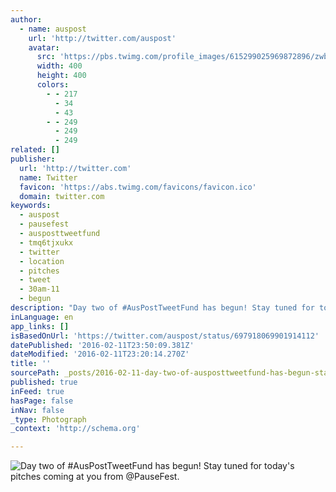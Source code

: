 ```yaml
---
author:
  - name: auspost
    url: 'http://twitter.com/auspost'
    avatar:
      src: 'https://pbs.twimg.com/profile_images/615299025969872896/zwbA9joU_400x400.png'
      width: 400
      height: 400
      colors:
        - - 217
          - 34
          - 43
        - - 249
          - 249
          - 249
related: []
publisher:
  url: 'http://twitter.com'
  name: Twitter
  favicon: 'https://abs.twimg.com/favicons/favicon.ico'
  domain: twitter.com
keywords:
  - auspost
  - pausefest
  - ausposttweetfund
  - tmq6tjxukx
  - twitter
  - location
  - pitches
  - tweet
  - 30am-11
  - begun
description: "Day two of #AusPostTweetFund has begun! Stay tuned for today's pitches coming at you from @PauseFest."
inLanguage: en
app_links: []
isBasedOnUrl: 'https://twitter.com/auspost/status/697918069901914112'
datePublished: '2016-02-11T23:50:09.381Z'
dateModified: '2016-02-11T23:20:14.270Z'
title: ''
sourcePath: _posts/2016-02-11-day-two-of-ausposttweetfund-has-begun-stay-tuned-for-today.md
published: true
inFeed: true
hasPage: false
inNav: false
_type: Photograph
_context: 'http://schema.org'

---
```

![Day two of &num;AusPostTweetFund has begun&excl; Stay tuned for today's pitches coming at you from &commat;PauseFest&period;](https://pbs.twimg.com/media/Ca1Mn1wUUAE9PC6.jpg:large)